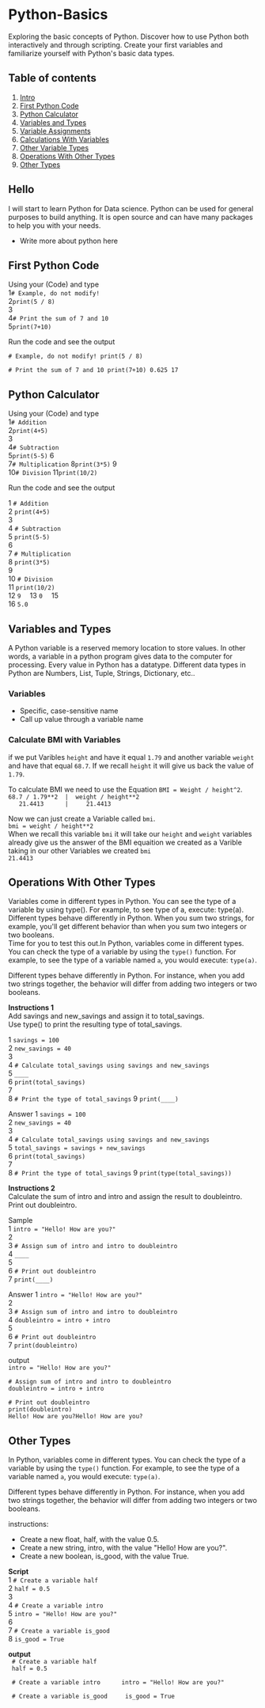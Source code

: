 # Python-Basics
Exploring the basic concepts of Python. Discover how to use Python both interactively and through scripting. Create your first variables and familiarize yourself with Python's basic data types.

## Table of contents

1. [Intro](#hello)
2. [First Python Code](#first)
3. [Python Calculator](#caluclator)
4. [Variables and Types](#vartypes)
5. [Variable Assignments](#varassign)
6. [Calculations With Variables](#calcvar)
7. [Other Variable Types](#vartypes)
8. [Operations With Other Types](#othertypes)
9. [Other Types](#types)

## Hello <a name="hello">
I will start to learn Python for Data science. Python can be used for general purposes to build anything. It is open source and can have many packages to help you with your needs.  

- Write more about python here  

## First Python Code <a name="first">
Using your (Code) and type  
1`# Example, do not modify!`  
2`print(5 / 8)`  
3  
4`# Print the sum of 7 and 10`  
5`print(7+10)`  

Run the code and see the output  

`# Example, do not modify!
print(5 / 8)`

`# Print the sum of 7 and 10
print(7+10)
0.625
17`

## Python Calculator <a name="calculator">
Using your (Code) and type  
1`# Addition`  
2`print(4+5)`  
3  
4`# Subtraction`  
5`print(5-5)`
6  
7`# Multiplication`
8`print(3*5)`
9  
10`# Division`
11`print(10/2)`

Run the code and see the output  

1 `# Addition`  
2 `print(4+5)`  
3  
4 `# Subtraction`  
5 `print(5-5)`  
6  
7 `# Multiplication`  
8 `print(3*5)`  
9  
10 `# Division`  
11 `print(10/2)`  
12 `9  `
13 `0  `
15  
16 `5.0`  

## Variables and Types <a name="vartypes">
A Python variable is a reserved memory location to store values. In other words, a variable in a python program gives data to the computer for processing. Every value in Python has a datatype. Different data types in Python are Numbers, List, Tuple, Strings, Dictionary, etc..

### Variables
- Specific, case-sensitive name
- Call up value through a variable name

### Calculate BMI with Variables
if we put Varibles `height` and have it equal  `1.79` and another variable `weight` and have that equal `68.7`. If we recall `height` it will give us back the value of `1.79`.  

To calculate BMI we need to use the Equation `BMI = Weight / height^2`.  
`68.7 / 1.79**2  |  weight / height**2`  
`   21.4413      |     21.4413`

Now we can just create a Variable called `bmi`.  
`bmi = weight / height**2`  
When we recall this variable `bmi` it will take our `height` and `weight` variables already give us the answer of the BMI equaition we created as a Varible taking in our other Variables we created
`bmi`  
`21.4413`  

## Operations With Other Types <a name="othertypes">
Variables come in different types in Python. You can see the type of a variable by using type(). For example, to see type of a, execute: type(a).  
Different types behave differently in Python. When you sum two strings, for example, you'll get different behavior than when you sum two integers or two booleans.  
Time for you to test this out.In Python, variables come in different types. You can check the type of a variable by using the `type()` function. For example, to see the type of a variable named `a`, you would execute: `type(a)`.  

Different types behave differently in Python. For instance, when you add two strings together, the behavior will differ from adding two integers or two booleans.  

**Instructions 1**  
Add savings and new_savings and assign it to total_savings.  
Use type() to print the resulting type of total_savings.  

1 `savings = 100`  
2 `new_savings = 40`  
3  
4 `# Calculate total_savings using savings and new_savings`  
5 `____`  
6 `print(total_savings)`  
7  
8  `# Print the type of total_savings`
9  `print(____)`

Answer
1 `savings = 100`  
2 `new_savings = 40`  
3  
4 `# Calculate total_savings using savings and new_savings`  
5 `total_savings = savings + new_savings`  
6 `print(total_savings)`  
7  
8  `# Print the type of total_savings`
9  `print(type(total_savings))`  

**Instructions 2**  
Calculate the sum of intro and intro and assign the result to doubleintro. 
Print out doubleintro.  

Sample  
1 `intro = "Hello! How are you?"`   
2   
3 `# Assign sum of intro and intro to doubleintro`   
4 `____`   
5  
6 `# Print out doubleintro`    
7 `print(____)`    

Answer
1 `intro = "Hello! How are you?"`   
2   
3 `# Assign sum of intro and intro to doubleintro`   
4 `doubleintro = intro + intro`   
5  
6 `# Print out doubleintro`    
7 `print(doubleintro)`    

output  
`intro = "Hello! How are you?"`  
  
`# Assign sum of intro and intro to doubleintro`  
`doubleintro = intro + intro`  
  
`# Print out doubleintro`  
`print(doubleintro)`  
`Hello! How are you?Hello! How are you?`  

## Other Types <a name="types">
In Python, variables come in different types. You can check the type of a variable by using the `type()` function. For example, to see the type of a variable named `a`, you would execute: `type(a)`.  

Different types behave differently in Python. For instance, when you add two strings together, the behavior will differ from adding two integers or two booleans.  

instructions:

- Create a new float, half, with the value 0.5.  
- Create a new string, intro, with the value "Hello! How are you?".  
- Create a new boolean, is_good, with the value True.  

**Script**  
1 `# Create a variable half `    
2 `half = 0.5  `    
3  
4 `# Create a variable intro `    
5 `intro = "Hello! How are you?"`     
6     
7 `# Create a variable is_good `    
8 `is_good = True  `   

**output**  
` # Create a variable half`   
` half = 0.5`  
     
` # Create a variable intro     
intro = "Hello! How are you?"`    
    
` # Create a variable is_good    
is_good = True`    
